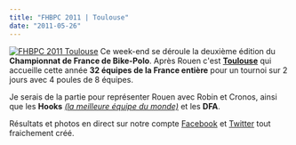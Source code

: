 ```yaml
---
title: "FHBPC 2011 | Toulouse"
date: "2011-05-26"
---
```


[![](/uploads/AfficheA3FHBPCRougeBIG.jpg "FHBPC 2011 Toulouse")](http://www.guidoline.com/wp-content/uploads/2011/05/AfficheA3FHBPCRougeBIG.jpg) Ce week-end se déroule la deuxième édition du **Championnat de France de Bike-Polo**. Après Rouen c'est [**Toulouse**](http://www.toulousebikepolo.com) qui accueille cette année **32 équipes de la France entière** pour un tournoi sur 2 jours avec 4 poules de 8 équipes.

Je serais de la partie pour représenter Rouen avec Robin et Cronos, ainsi que les **Hooks** [_(la meilleure équipe du monde)_](http://vimeo.com/24158744) et les **DFA**.

Résultats et photos en direct sur notre compte [Facebook](http://www.facebook.com/pages/Guidoline/356763803692) et [Twitter](http://twitter.com/_guidoline) tout fraichement créé.
